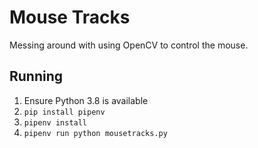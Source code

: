 # Mouse Tracks

Messing around with using OpenCV to control the mouse.

## Running

1. Ensure Python 3.8 is available
2. `pip install pipenv`
3. `pipenv install`
4. `pipenv run python mousetracks.py`
